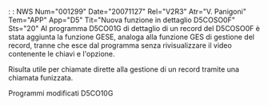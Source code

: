  :  : NWS Num="001299" Date="20071127" Rel="V2R3" Atr="V. Panigoni" Tem="APP" App="D5" Tit="Nuova funzione in dettaglio D5COSO0F" Sts="20"
Al programma D5CO01G di dettaglio di un record del D5COSO0F è stata aggiunta la funzione GESE, analoga alla funzione GES di gestione del record, tranne che esce dal programma senza rivisualizzare il video contenente le chiavi e l'opzione.

Risulta utile per chiamate dirette alla gestione di un record tramite una chiamata funizzata.

Programmi modificati
D5CO10G
